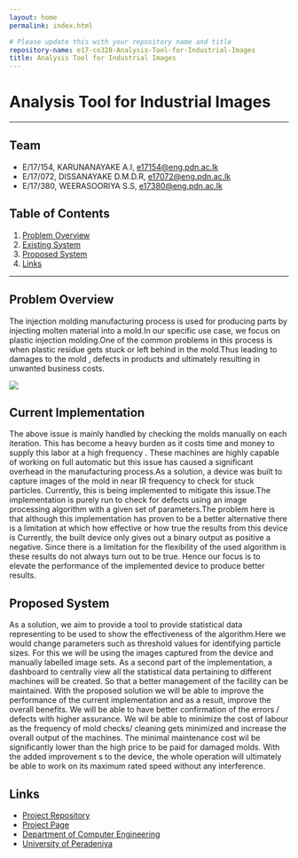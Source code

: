 ```yaml
---
layout: home
permalink: index.html

# Please update this with your repository name and title
repository-name: e17-co328-Analysis-Tool-for-Industrial-Images
title: Analysis Tool for Industrial Images
---
```


[comment]: # "This is the standard layout for the project, but you can clean this and use your own template"

# Analysis Tool for Industrial Images

---

## Team
-  E/17/154, KARUNANAYAKE A.I, [e17154@eng.pdn.ac.lk](mailto:e17154@eng.pdn.ac.lk)
-  E/17/072, DISSANAYAKE D.M.D.R, [e17072@eng.pdn.ac.lk](mailto:e17072@eng.pdn.ac.lk)
-  E/17/380, WEERASOORIYA S.S, [e17380@eng.pdn.ac.lk](mailto:e17380@eng.pdn.ac.lk)

## Table of Contents
1. [Problem Overview](#problem-overview)
2. [Existing System](#existing-system)
3. [Proposed System](#proposed-system)
4. [Links](#links)

---

## Problem Overview

 The injection molding manufacturing process is used for producing parts by injecting molten material into a mold.In our specific use case, we focus on plastic injection molding.One of the common problems in this process is when plastic residue gets stuck or left behind in the mold.Thus leading to damages to the mold , defects in products and ultimately resulting in unwanted business costs.
 
 <img src = "images/injection_moulding_process.gif">
 

## Current Implementation

The above issue is mainly handled by checking the molds manually on each iteration. This has become a heavy burden as it costs time and money to supply this labor at a high frequency . These machines are highly capable of working on full automatic but this issue has caused a significant overhead in the manufacturing process.As a solution, a device was built to capture images of the mold in near IR frequency to check for stuck particles. Currently, this is being implemented to mitigate this issue.The implementation is purely run to check for defects using an image processing algorithm with a given set of parameters.The problem here is that although this implementation has proven to be a better alternative there is a limitation at which how effective or how true the results from this device is Currently, the built device only gives out a binary output as positive a negative. Since there is a limitation for the flexibility of the used algorithm is these results do not always turn out to be true. Hence our focus is to elevate the performance of the implemented device to produce better results.

## Proposed System

As a solution, we aim to provide a tool to provide statistical data representing to be used to show the effectiveness of the algorithm.Here we would change parameters such as threshold values for identifying particle sizes. For this we will be using the images captured from the device and manually labelled image sets. As a second part of the implementation, a dashboard to centrally view all the statistical data pertaining to different machines will be created. So that a better management of the facility can be maintained. With the proposed solution we will be able to improve the performance of the current implementation and as a result, improve the overall benefits. We will be able to have better confirmation of the errors / defects with higher assurance. We wil be able to minimize the cost of labour as the frequency of mold checks/ cleaning gets minimized and increase the overall output of the machines. The minimal maintenance cost wil be significantly lower than the high price to be paid for damaged molds. With the added improvement s to the device, the whole operation will ultimately be able to work on its maximum rated speed without any interference.


## Links

- [Project Repository](https://github.com/cepdnaclk/e17-co328-Analysis-Tool-for-Industrial-Images)
- [Project Page](https://cepdnaclk.github.io/e17-Analysis-Tool-for-Industrial-Images)
- [Department of Computer Engineering](http://www.ce.pdn.ac.lk/)
- [University of Peradeniya](https://eng.pdn.ac.lk/)


[//]: # (Please refer this to learn more about Markdown syntax)
[//]: # (https://github.com/adam-p/markdown-here/wiki/Markdown-Cheatsheet)

